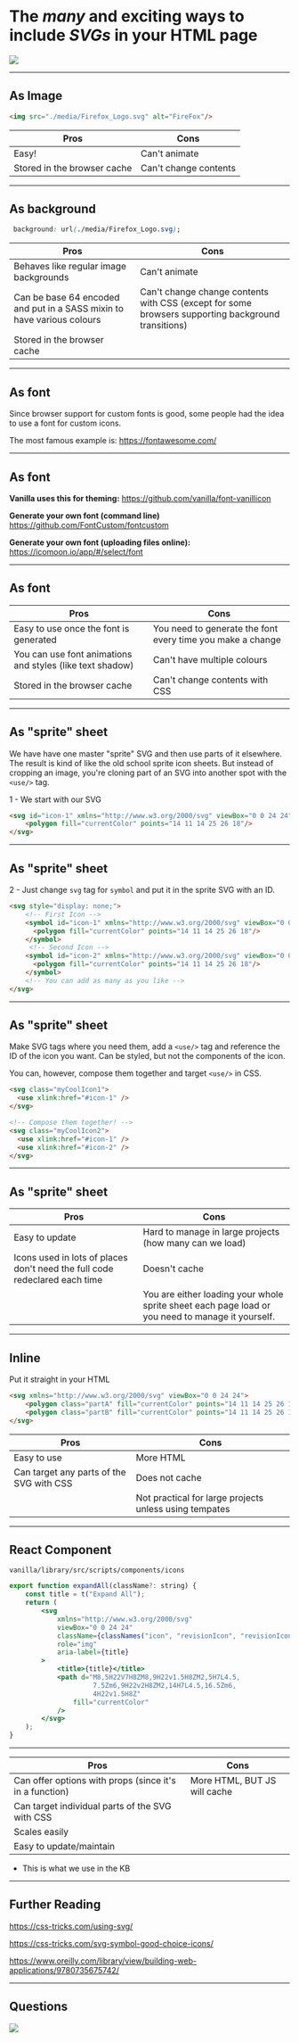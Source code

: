 # The _many_ and **exciting** ways to include _*SVGs*_ in your HTML page

![](https://cdn.dribbble.com/users/910669/screenshots/2248501/moon2.gif)

---
## As Image

```html
<img src="./media/Firefox_Logo.svg" alt="FireFox"/>
```

| Pros                        | Cons                  |
| --------------------------- | --------------------- |
| Easy!                       | Can't animate         |
| Stored in the browser cache | Can't change contents |



---
## As background

```css
 background: url(./media/Firefox_Logo.svg);
```

| Pros                                                         | Cons                                                         |
| ------------------------------------------------------------ | ------------------------------------------------------------ |
| Behaves like regular image backgrounds                       | Can't animate                                                |
| Can be base 64 encoded and put in a SASS mixin to have various colours | Can't change change contents with CSS (except for some browsers supporting background transitions) |
| Stored in the browser cache                                  |                                                              |

---
## As font

Since browser support for custom fonts is good, some people had the idea to use a font for custom icons. 

The most famous example is: https://fontawesome.com/

---

## As font

**Vanilla uses this for theming:**
https://github.com/vanilla/font-vanillicon

**Generate your own font (command line)**
https://github.com/FontCustom/fontcustom

**Generate your own font (uploading files online):**
https://icomoon.io/app/#/select/font

---

## As font

| Pros                                                      | Cons                                                       |
| --------------------------------------------------------- | ---------------------------------------------------------- |
| Easy to use once the font is generated                    | You need to generate the font every time you make a change |
| You can use font animations and styles (like text shadow) | Can't have multiple colours                                |
| Stored in the browser cache                               | Can't change contents with CSS                             |

---
## As "sprite" sheet

We have have one master "sprite" SVG and then use parts of it elsewhere. The result is kind of like the old school sprite icon sheets. But instead of cropping an image, you're cloning part of an SVG into another spot with the `<use/>` tag.

1 - We start with our SVG

```html
<svg id="icon-1" xmlns="http://www.w3.org/2000/svg" viewBox="0 0 24 24">
	<polygon fill="currentColor" points="14 11 14 25 26 18"/>
</svg>
```

---
## As "sprite" sheet 

2 - Just change `svg` tag for `symbol` and put it in the sprite SVG with an ID.

```html
<svg style="display: none;">
    <!-- First Icon -->
	<symbol id="icon-1" xmlns="http://www.w3.org/2000/svg" viewBox="0 0 24 24">
      <polygon fill="currentColor" points="14 11 14 25 26 18"/>
    </symbol>
     <!-- Second Icon -->
    <symbol id="icon-2" xmlns="http://www.w3.org/2000/svg" viewBox="0 0 24 24">
      <polygon fill="currentColor" points="14 11 14 25 26 18"/>
    </symbol>
    <!-- You can add as many as you like -->
</svg>
```
---
## As "sprite" sheet 

Make SVG tags where you need them, add a `<use/>` tag and reference the ID of the icon you want. Can be styled, but not the components of the icon.

You can, however, compose them together and target  `<use/>` in CSS.

```html
<svg class="myCoolIcon1">
  <use xlink:href="#icon-1" />
</svg>

<!-- Compose them together! -->
<svg class="myCoolIcon2">
  <use xlink:href="#icon-1" />
  <use xlink:href="#icon-2" />
</svg>
```

---
## As "sprite" sheet

| Pros                                                         | Cons                                                         |
| ------------------------------------------------------------ | ------------------------------------------------------------ |
| Easy to update                                               | Hard to manage in large projects (how many can we load)      |
| Icons used in lots of places don't need the full code redeclared each time | Doesn't cache                                                |
|                                                              | You are either loading your whole sprite sheet each page load or you need to manage it yourself. |



---
## Inline

Put it straight in your HTML

```html
<svg xmlns="http://www.w3.org/2000/svg" viewBox="0 0 24 24">
	<polygon class="partA" fill="currentColor" points="14 11 14 25 26 18"/>
    <polygon class="partB" fill="currentColor" points="14 11 14 25 26 18"/>
</svg>

```

| Pros                                     | Cons                                                   |
| ---------------------------------------- | ------------------------------------------------------ |
| Easy to use                              | More HTML                                              |
| Can target any parts of the SVG with CSS | Does not cache                                         |
|                                          | Not practical for large projects unless using tempates |



---
## React Component

`vanilla/library/src/scripts/components/icons`

```jsx
export function expandAll(className?: string) {
    const title = t("Expand All");
    return (
        <svg
            xmlns="http://www.w3.org/2000/svg"
            viewBox="0 0 24 24"
            className={classNames("icon", "revisionIcon", "revisionIcon-revision", className)}
            role="img"
            aria-label={title}
        >
            <title>{title}</title>
            <path d="M8,5H22V7H8ZM8,9H22v1.5H8ZM2,5H7L4.5,
                     7.5Zm6,9H22v2H8ZM2,14H7L4.5,16.5Zm6,
                     4H22v1.5H8Z"
                fill="currentColor"
            />
        </svg>
    );
}
```
---

| Pros                                                    | Cons                         |
| ------------------------------------------------------- | ---------------------------- |
| Can offer options with props (since it's in a function) | More HTML, BUT JS will cache |
| Can target individual parts of the SVG with CSS         |                              |
| Scales easily                                           |                              |
| Easy to update/maintain                                 |                              |

* This is what we use in the KB

---
## Further Reading

https://css-tricks.com/using-svg/

https://css-tricks.com/svg-symbol-good-choice-icons/

https://www.oreilly.com/library/view/building-web-applications/9780735675742/

---

## Questions

![](https://media.giphy.com/media/xUOxfjsW9fWPqEWouI/giphy.gif)